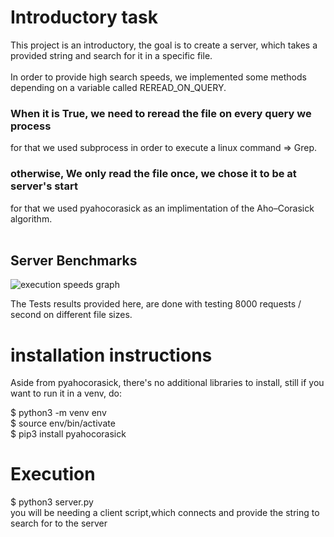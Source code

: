# Introductory task

This project is an introductory, the goal is to create a server, which takes a provided string and search for it in a specific file.<br />
<br />
In order to provide high search speeds, we implemented some methods depending on a variable called REREAD_ON_QUERY.<br />
### When it is True, we need to reread the file on every query we process<br />
for that we used subprocess in order to execute a linux command => Grep.
### otherwise, We only read the file once, we chose it to be at server's start<br />
for that we used pyahocorasick as an implimentation of the Aho–Corasick algorithm.<br />
<br />

## Server Benchmarks
![execution speeds graph](https://i.ibb.co/r0SqnTQ/benchmarks.jpg=400x300)
<br />

The Tests results provided here, are done with testing 8000 requests / second on different file sizes.

# installation instructions
Aside from pyahocorasick, there's no additional libraries to install, still if you want to run it in a venv, do:<br />

  $ python3 -m venv env<br />
  $ source env/bin/activate<br />
  $ pip3 install pyahocorasick<br />

# Execution

  $ python3 server.py<br />
you will be needing a client script,which connects and provide the string to search for to the server
